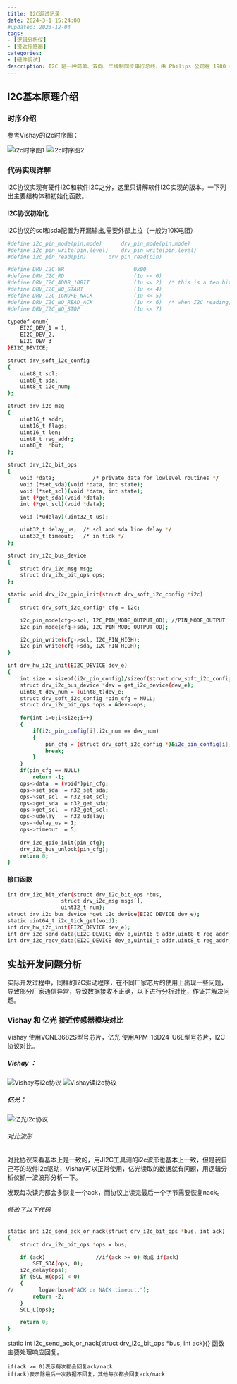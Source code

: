 ```yaml
---
title: I2C调试记录
date: 2024-3-1 15:24:00
#updated: 2023-12-04
tags:
- [逻辑分析仪]
- [接近传感器]
categories: 
- [硬件调试]
description: I2C 是一种简单、双向、二线制同步串行总线，由 Philips 公司在 1980 年代开发。它只需要两根信号线（SDA 和 SCL）即可在连接于总线上的器件之间传送信息。
---
```


## I2C基本原理介绍

### 时序介绍
参考Vishay的i2c时序图：

![i2c时序图1](../pictures/i2c时序图1.png)
![i2c时序图2](../pictures/i2c时序图2.png)

### 代码实现详解
I2C协议实现有硬件I2C和软件I2C之分，这里只讲解软件I2C实现的版本。一下列出主要结构体和初始化函数。

#### I2C协议初始化
I2C协议的scl和sda配置为开漏输出,需要外部上拉（一般为10K电阻）
``` bash
#define i2c_pin_mode(pin,mode)		drv_pin_mode(pin,mode)
#define i2c_pin_write(pin,level) 	drv_pin_write(pin,level)
#define i2c_pin_read(pin) 		drv_pin_read(pin)

#define DRV_I2C_WR                      0x00
#define DRV_I2C_RD                      (1u << 0)
#define DRV_I2C_ADDR_10BIT              (1u << 2)  /* this is a ten bit chip address */
#define DRV_I2C_NO_START                (1u << 4)
#define DRV_I2C_IGNORE_NACK             (1u << 5)
#define DRV_I2C_NO_READ_ACK             (1u << 6)  /* when I2C reading, we do not ACK */
#define DRV_I2C_NO_STOP                 (1u << 7)

typedef enum{
	EI2C_DEV_1 = 1,
	EI2C_DEV_2,
	EI2C_DEV_3
}EI2C_DEVICE;

struct drv_soft_i2c_config
{
	uint8_t scl;
	uint8_t sda;
	uint8_t i2c_num;
};

struct drv_i2c_msg
{
    uint16_t addr;
    uint16_t flags;
    uint16_t len;
	uint8_t reg_addr;
    uint8_t  *buf;
};

struct drv_i2c_bit_ops
{
    void *data;            /* private data for lowlevel routines */
    void (*set_sda)(void *data, int state);
    void (*set_scl)(void *data, int state);
    int (*get_sda)(void *data);
    int (*get_scl)(void *data);

    void (*udelay)(uint32_t us);

    uint32_t delay_us;  /* scl and sda line delay */
    uint32_t timeout;   /* in tick */
};

struct drv_i2c_bus_device
{
	struct drv_i2c_msg msg;
	struct drv_i2c_bit_ops ops;
};

static void drv_i2c_gpio_init(struct drv_soft_i2c_config *i2c)
{
    struct drv_soft_i2c_config* cfg = i2c;

    i2c_pin_mode(cfg->scl, I2C_PIN_MODE_OUTPUT_OD);	//PIN_MODE_OUTPUT
    i2c_pin_mode(cfg->sda, I2C_PIN_MODE_OUTPUT_OD);

    i2c_pin_write(cfg->scl, I2C_PIN_HIGH);
    i2c_pin_write(cfg->sda, I2C_PIN_HIGH);
}

int drv_hw_i2c_init(EI2C_DEVICE dev_e)
{
	int size = sizeof(i2c_pin_config)/sizeof(struct drv_soft_i2c_config);
	struct drv_i2c_bus_device *dev = get_i2c_device(dev_e);
	uint8_t dev_num = (uint8_t)dev_e;
	struct drv_soft_i2c_config *pin_cfg = NULL;
	struct drv_i2c_bit_ops *ops = &dev->ops;
	
	for(int i=0;i<size;i++)
	{
		if(i2c_pin_config[i].i2c_num == dev_num)
		{
			pin_cfg = (struct drv_soft_i2c_config *)&i2c_pin_config[i];
			break;
		}
	}
	if(pin_cfg == NULL)
		return -1;
    ops->data  = (void*)pin_cfg;
    ops->set_sda  = n32_set_sda;
    ops->set_scl  = n32_set_scl;
    ops->get_sda  = n32_get_sda;
    ops->get_scl  = n32_get_scl;
    ops->udelay   = n32_udelay;
    ops->delay_us = 1;
    ops->timeout  = 5;
    
    drv_i2c_gpio_init(pin_cfg);
    drv_i2c_bus_unlock(pin_cfg);
    return 0;
}
```

#### 接口函数
``` bash
int drv_i2c_bit_xfer(struct drv_i2c_bit_ops *bus,
                 struct drv_i2c_msg msgs[],
                 uint32_t num);
struct drv_i2c_bus_device *get_i2c_device(EI2C_DEVICE dev_e);
static uint64_t i2c_tick_get(void);
int drv_hw_i2c_init(EI2C_DEVICE dev_e);
int drv_i2c_send_data(EI2C_DEVICE dev_e,uint16_t addr,uint8_t reg_addr,uint8_t *buf,uint16_t len);
int drv_i2c_recv_data(EI2C_DEVICE dev_e,uint16_t addr,uint8_t reg_addr,uint8_t *buf,uint16_t len);
```

## 实战开发问题分析
实际开发过程中，同样的I2C驱动程序，在不同厂家芯片的使用上出现一些问题，导致部分厂家通信异常，导致数据接收不正确，以下进行分析对比，作证并解决问题。

### Vishay 和 亿光 接近传感器模块对比
Vishay 使用VCNL3682S型号芯片，亿光 使用APM-16D24-U6E型号芯片，I2C协议对比。

##### Vishay ：
![Vishay写i2c协议](../pictures/Vishay写i2c协议.png)
![Vishay读i2c协议](../pictures/Vishay读i2c协议.png)

##### 亿光：
![亿光i2c协议](../pictures/亿光i2c协议.png)

###### 对比波形
对比协议来看基本上是一致的，用JI2C工具测的i2c波形也基本上一致，但是我自己写的软件i2c驱动，Vishay可以正常使用，亿光读取的数据就有问题，用逻辑分析仪抓一波波形分析一下。

发现每次读完都会多恢复一个ack，而协议上读完最后一个字节需要恢复nack。

###### 修改了以下代码
``` bash
static int i2c_send_ack_or_nack(struct drv_i2c_bit_ops *bus, int ack)
{
    struct drv_i2c_bit_ops *ops = bus;

    if (ack)				//if(ack >= 0) 改成 if(ack)
        SET_SDA(ops, 0);
    i2c_delay(ops);
    if (SCL_H(ops) < 0)
    {
//        logVerbose("ACK or NACK timeout.");
        return -2;
    }
    SCL_L(ops);

    return 0;
}
```
static int i2c_send_ack_or_nack(struct drv_i2c_bit_ops *bus, int ack){}
函数主要处理响应回复。

	if(ack >= 0)表示每次都会回复ack/nack
	if(ack)表示除最后一次数据不回复，其他每次都会回复ack/nack